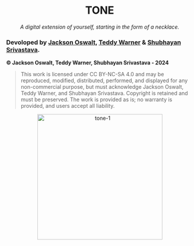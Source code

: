 <h1 align="center">
TONE
</h1>

<p align="center">
<em>A digital extension of yourself,
starting in the form of a necklace.</em>
</p>

### Devoloped by [Jackson Oswalt](https://www.linkedin.com/in/jackson-oswalt-071268238/), [Teddy Warner](https://teddywarner.org/About-Me/about/) & [Shubhayan Srivastava](https://www.linkedin.com/in/shubhayan935/).

**© Jackson Oswalt, Teddy Warner, Shubhayan Srivastava - 2024**
> This work is licensed under CC BY-NC-SA 4.0 and may be reproduced, modified,
> distributed, performed, and displayed for any non-commercial purpose, but
> must acknowledge Jackson Oswalt, Teddy Warner, and Shubhayan Srivastava.
> Copyright is retained and must be preserved. The work is provided as is;
> no warranty is provided, and users accept all liability.

<p align="center">
  <img src="https://tone.computer/images/render2.png" style="height: 337px; object-fit: none;" alt="tone-1">
</p>
